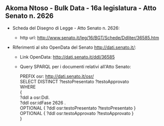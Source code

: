 ## Akoma Ntoso - Bulk Data - 16a legislatura - Atto Senato n. 2626 ##

* Scheda del Disegno di Legge - Atto Senato n. 2626:
	* http url: http://www.senato.it/leg/16/BGT/Schede/Ddliter/36585.htm

* Riferimenti al sito OpenData del Senato http://dati.senato.it/:
	* Link OpenData: http://dati.senato.it/ddl/36585
	* Query SPARQL per i documenti relativi all'Atto Senato:

        PREFIX osr: <http://dati.senato.it/osr/>  
		SELECT DISTINCT ?testoPresentato ?testoApprovato  
		WHERE  
		{  
		    ?ddl a osr:Ddl.  
		    ?ddl osr:idFase 2626 .  
		    OPTIONAL { ?ddl osr:testoPresentato ?testoPresentato }  
		    OPTIONAL { ?ddl osr:testoApprovato ?testoApprovato }  
		}
		